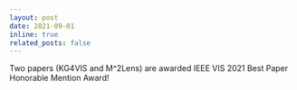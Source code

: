 ```yaml
---
layout: post
date: 2021-09-01
inline: true
related_posts: false
---
```


Two papers (KG4VIS and M^2Lens) are awarded IEEE VIS 2021 Best Paper Honorable Mention Award!